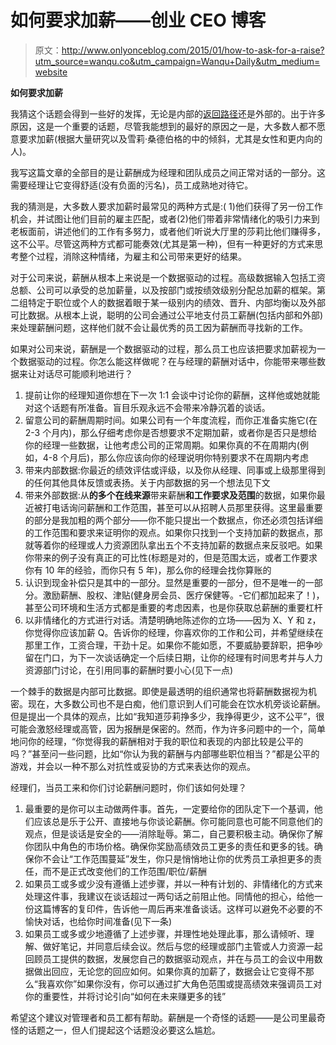 # 如何要求加薪——创业 CEO 博客

> 原文：<http://www.onlyonceblog.com/2015/01/how-to-ask-for-a-raise?utm_source=wanqu.co&utm_campaign=Wanqu+Daily&utm_medium=website>

**如何要求加薪**

我猜这个话题会得到一些好的发挥，无论是内部的[返回路径](https://www.returnpath.com/)还是外部的。出于许多原因，这是一个重要的话题，尽管我能想到的最好的原因之一是，大多数人都不愿意要求加薪(根据大量研究以及雪莉·桑德伯格的中的倾斜，尤其是女性和更内向的人)。

我写这篇文章的全部目的是让薪酬成为经理和团队成员之间正常对话的一部分。这需要经理让它变得舒适(没有负面的污名)，员工成熟地对待它。

我的猜测是，大多数人要求加薪时最常见的两种方式是:( 1)他们获得了另一份工作机会，并试图让他们目前的雇主匹配，或者(2)他们带着非常情绪化的吸引力来到老板面前，讲述他们的工作有多努力，或者他们听说大厅里的莎莉比他们赚得多，这不公平。尽管这两种方式都可能奏效(尤其是第一种)，但有一种更好的方式来思考整个过程，消除这种情绪，为雇主和公司带来更好的结果。

对于公司来说，薪酬从根本上来说是一个数据驱动的过程。高级数据输入包括工资总额、公司可以承受的总加薪量，以及按部门或按绩效级别分配总加薪的框架。第二组特定于职位或个人的数据着眼于某一级别内的绩效、晋升、内部均衡以及外部可比数据。从根本上说，聪明的公司会通过公平地支付员工薪酬(包括内部和外部)来处理薪酬问题，这样他们就不会让最优秀的员工因为薪酬而寻找新的工作。

如果对公司来说，薪酬是一个数据驱动的过程，那么员工也应该把要求加薪视为一个数据驱动的过程。你怎么能这样做呢？在与经理的薪酬对话中，你能带来哪些数据来让对话尽可能顺利地进行？

1.  提前让你的经理知道你想在下一次 1:1 会谈中讨论你的薪酬，这样他或她就能对这个话题有所准备。盲目乐观永远不会带来冷静沉着的谈话。
2.  留意公司的薪酬周期时间。如果公司有一个年度流程，而你正准备实施它(在 2-3 个月内)，那么仔细考虑你是否想要求不定期加薪，或者你是否只是想给你的经理一些数据，让他考虑公司的正常周期。如果你真的不在周期内(例如，4-8 个月后)，那么你应该向你的经理说明你特别要求不在周期内考虑
3.  带来内部数据:你最近的绩效评估或评级，以及你从经理、同事或上级那里得到的任何其他具体反馈或表扬。关于内部数据的另一个想法见下文
4.  带来外部数据:从**的多个在线来源**带来薪酬**和工作要求及范围**的数据，如果你最近被打电话询问薪酬和工作范围，甚至可以从招聘人员那里获得。这里最重要的部分是我加粗的两个部分——你不能只提出一个数据点，你还必须包括详细的工作范围和要求来证明你的观点。如果你只找到一个支持加薪的数据点，那就等着你的经理或人力资源团队拿出五个不支持加薪的数据点来反驳吧。如果你带来的例子没有真正的可比性(标题是对的，但是范围太远，或者工作要求你有 10 年的经验，而你只有 5 年)，那么你的经理会找你算账的
5.  认识到现金补偿只是其中的一部分。显然是重要的一部分，但不是唯一的一部分。激励薪酬、股权、津贴(健身房会员、医疗保健等。-它们都加起来了！)，甚至公司环境和生活方式都是重要的考虑因素，也是你获取总薪酬的重要杠杆
6.  以非情绪化的方式进行对话。清楚明确地陈述你的立场——因为 X、Y 和 z，你觉得你应该加薪 Q。告诉你的经理，你喜欢你的工作和公司，并希望继续在那里工作，工资合理，干劲十足。如果你不能如愿，不要威胁要辞职，把争吵留在门口，为下一次谈话确定一个后续日期，让你的经理有时间思考并与人力资源部门讨论，在引用同事的薪酬时要小心(见下一点)

一个棘手的数据是内部可比数据。即使是最透明的组织通常也将薪酬数据视为机密。现在，大多数公司也不是白痴，他们意识到人们可能会在饮水机旁谈论薪酬。但是提出一个具体的观点，比如“我知道莎莉挣多少，我挣得更少，这不公平”，很可能会激怒经理或高管，因为报酬是保密的。然而，作为许多问题中的一个，简单地问你的经理，“你觉得我的薪酬相对于我的职位和表现的内部比较是公平的吗？”甚至问一些问题，比如“你认为我的薪酬与内部哪些职位相当？”都是公平的游戏，并会以一种不那么对抗性或妥协的方式来表达你的观点。

经理们，当员工来和你们讨论薪酬问题时，你们该如何处理？

1.  最重要的是你可以主动做两件事。首先，一定要给你的团队定下一个基调，他们应该总是乐于公开、直接地与你谈论薪酬。你可能同意也可能不同意他们的观点，但是谈话是安全的——消除耻辱。第二，自己要积极主动。确保你了解你团队中角色的市场价格。确保你奖励高绩效员工更多的责任和更多的钱。确保你不会让“工作范围蔓延”发生，你只是悄悄地让你的优秀员工承担更多的责任，而不是正式改变他们的工作范围/职位/薪酬
2.  如果员工或多或少没有遵循上述步骤，并以一种有计划的、非情绪化的方式来处理这件事，我建议在谈话超过一两句话之前阻止他。同情他的担心，给他一份这篇博客的复印件，告诉他一周后再来准备谈话。这样可以避免不必要的不愉快对话，也给你时间准备(见下一条)
3.  如果员工或多或少地遵循了上述步骤，并理性地处理此事，那么请倾听、理解、做好笔记，并同意后续会议。然后与您的经理或部门主管或人力资源一起回顾员工提供的数据，发展您自己的数据驱动观点，并在与员工的会议中用数据做出回应，无论您的回应如何。如果你真的加薪了，数据会让它变得不那么“我喜欢你”如果你没有，你可以通过扩大角色范围或提高绩效来强调员工对你的重要性，并将讨论引向“如何在未来赚更多的钱”

希望这个建议对管理者和员工都有帮助。薪酬是一个奇怪的话题——是公司里最奇怪的话题之一，但人们提起这个话题没必要这么尴尬。